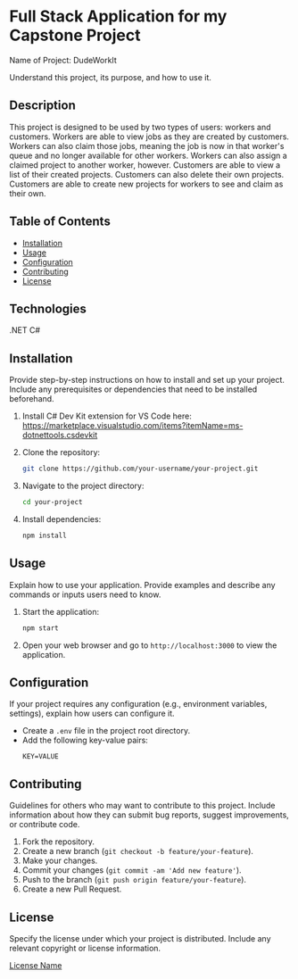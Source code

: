 # Full Stack Application for my Capstone Project
Name of Project: DudeWorkIt

Understand this project, its purpose, and how to use it.

## Description
This project is designed to be used by two types of users: workers and customers. 
Workers are able to view jobs as they are created by customers. Workers can also claim those jobs, meaning the job is now in that worker's queue and no longer available for other workers. Workers can also assign a claimed project to another worker, however. 
Customers are able to view a list of their created projects. Customers can also delete their own projects. Customers are able to create new projects for workers to see and claim as their own.

## Table of Contents
- [Installation](#installation)
- [Usage](#usage)
- [Configuration](#configuration)
- [Contributing](#contributing)
- [License](#license)

## Technologies
.NET
C#

## Installation
Provide step-by-step instructions on how to install and set up your project. Include any prerequisites or dependencies that need to be installed beforehand.

1. Install C# Dev Kit extension for VS Code here: https://marketplace.visualstudio.com/items?itemName=ms-dotnettools.csdevkit

1. Clone the repository:
    ```bash
    git clone https://github.com/your-username/your-project.git
    ```

2. Navigate to the project directory:
    ```bash
    cd your-project
    ```

3. Install dependencies:
    ```bash
    npm install
    ```

## Usage
Explain how to use your application. Provide examples and describe any commands or inputs users need to know.

1. Start the application:
    ```bash
    npm start
    ```

2. Open your web browser and go to `http://localhost:3000` to view the application.

## Configuration
If your project requires any configuration (e.g., environment variables, settings), explain how users can configure it.

- Create a `.env` file in the project root directory.
- Add the following key-value pairs:
    ```
    KEY=VALUE
    ```

## Contributing
Guidelines for others who may want to contribute to this project. Include information about how they can submit bug reports, suggest improvements, or contribute code.

1. Fork the repository.
2. Create a new branch (`git checkout -b feature/your-feature`).
3. Make your changes.
4. Commit your changes (`git commit -am 'Add new feature'`).
5. Push to the branch (`git push origin feature/your-feature`).
6. Create a new Pull Request.

## License
Specify the license under which your project is distributed. Include any relevant copyright or license information.

[License Name](link-to-license)
